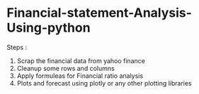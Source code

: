 # Financial-statement-Analysis-Using-python
Steps :

1. Scrap the financial data from yahoo finance
2. Cleanup some rows and columns
3. Apply formuleas for Financial ratio analysis
4. Plots and forecast using plotly or any other plotting libraries
